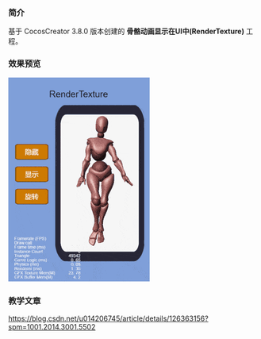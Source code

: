 ### 简介
基于 CocosCreator 3.8.0 版本创建的 **骨骼动画显示在UI中(RenderTexture)** 工程。

### 效果预览
![image](../../../gif/202201/2022012004.gif)

### 教学文章
https://blog.csdn.net/u014206745/article/details/126363156?spm=1001.2014.3001.5502